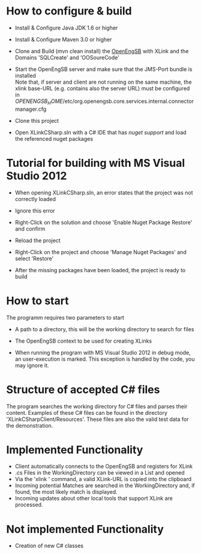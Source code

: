 How to configure & build
==========================
- Install & Configure Java JDK 1.6 or higher

- Install & Configure Maven 3.0 or higher

- Clone and Build (mvn clean install) the [OpenEngSB](https://github.com/openengsb/openengsb-framework) with XLink and the Domains 'SQLCreate' and 'OOSoureCode' 

- Start the OpenEngSB server and make sure that the JMS-Port bundle is installed<br/>
Note that, if server and client are not running on the same machine, the xlink base-URL (e.g. contains also the server URL) must
be configured in $OPENENGSB_HOME$/etc/org.openengsb.core.services.internal.connectormanager.cfg

- Clone this project

- Open XLinkCSharp.sln with a C# IDE that has *nuget support* and load the referenced nuget packages

Tutorial for building with MS Visual Studio 2012
==========================

- When opening XLinkCSharp.sln, an error states that the project was not correctly loaded

- Ignore this error

- Right-Click on the solution and choose 'Enable Nuget Package Restore' and confirm

- Reload the project

- Right-Click on the project and choose 'Manage Nuget Packages' and select 'Restore'

- After the missing packages have been loaded, the project is ready to build

How to start
==========================
The programm requires two parameters to start

- A path to a directory, this will be the working directory to search for files

- The OpenEngSB context to be used for creating XLinks

- When running the program with MS Visual Studio 2012 in debug mode, an user-execution is marked. This exception is handled by the code, you may ignore it.

Structure of accepted C# files
==========================
The program searches the working directory for C# files and parses their content. 
Examples of these C# files can be found in the directory 'XLinkCSharpClient/Resources'.
These files are also the valid test data for the demonstration.

Implemented Functionality
==========================
- Client automatically connects to the OpenEngSB and registers for XLink
- .cs Files in the WorkingDirectory can be viewed in a List and opened
- Via the 'xlink <filename>' command, a valid XLink-URL is copied into the clipboard
- Incoming potential Matches are searched in the WorkingDirectory and, if found, the most likely match is displayed.
- Incoming updates about other local tools that support XLink are processed. 

Not implemented Functionality
==========================
- Creation of new C# classes
